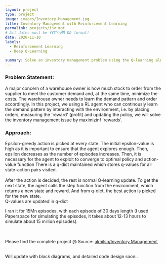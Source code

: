 ```yaml
---
layout: project
type: project
image: images/Inventory-Management.jpg
title: Inventory Management with Reinforcement Learning
permalink: projects/inv_mgt
# All dates must be YYYY-MM-DD format!
date: 2020-11-10
labels:
  - Reinforcement Learning
  - Deep Q-Learning

summary: Solve an inventory management problem using the Q-learning algorithm.
---
```


### Problem Statement:
A major concern of a warehouse owner is how much stock to order from the supplier to meet the customer demand and, at the same time, minimize the costs. The warehouse owner needs to learn the demand pattern and order accordingly. In this project, we using a RL agent who can continously learn the demand pattern by interacting with the environment, i.e. by placing orders, measuring the 'reward' (profit) and updating the policy, we will solve the inventory management issue by maximizinf 'rewards'.

### Approach:

Epsilon-greedy action is picked at every state. The initial epsilon-value is high as it is important to ensure that the agent explores enough. Then, epsilon decreases as the number of episodes increases. Then, it is necessary for the agent to exploit to converge to optimal policy and action-value function
There is a q-dict maintained which stores q-values for all state-action pairs visited.
<br><br>
After the action is decided, the rest is normal Q-learning update. To get the next state, the agent calls the step function from the environment, which returns a new state and reward. And from q-dict, the best action is picked for the new state. 
<br>
Q-values are updated in q-dict
 
I ran it for 15Mn episodes, with each episode of 30 days length (I used Paperspace for simulating the episodes, it takes about 12-13 hours to simulate about 15  million episodes).

<br><br>
Please find the complete project @ Source: <a href="https://github.com/akhilsn/RL_InventoryManagement"><i class="large github icon"></i>akhilsn/Inventory Management</a>
<br><br>

Will update with block diagrams, and detailed code design soon..
